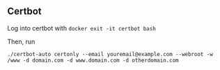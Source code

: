 ## Certbot

Log into certbot with `docker exit -it certbot bash`

Then, run

`./certbot-auto certonly --email youremail@example.com --webroot -w /www -d domain.com -d www.domain.com -d otherdomain.com`
